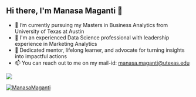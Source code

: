 ## Hi there, I'm Manasa Maganti 👋

- 🔭 I’m currently pursuing my Masters in Business Analytics from University of Texas at Austin
- 🚀 I'm an experienced Data Science professional with leadership experience in Marketing Analytics
- 🌱 Dedicated mentor, lifelong learner, and advocate for turning insights into impactful actions
- 📫 You can reach out to me on my mail-id: manasa.maganti@utexas.edu

<img src="https://user-images.githubusercontent.com/73097560/115834477-dbab4500-a447-11eb-908a-139a6edaec5c.gif">

[![ManasaMaganti](https://github-readme-stats.vercel.app/api/top-langs/?username=ManasaMaganti&layout=compact)](https://www.github.com/ManasaMaganti)
